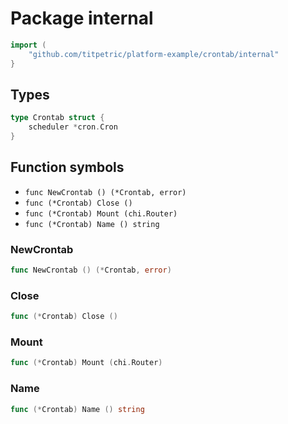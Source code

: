 # Package internal

```go
import (
	"github.com/titpetric/platform-example/crontab/internal"
}
```

## Types

```go
type Crontab struct {
	scheduler *cron.Cron
}
```

## Function symbols

- `func NewCrontab () (*Crontab, error)`
- `func (*Crontab) Close ()`
- `func (*Crontab) Mount (chi.Router)`
- `func (*Crontab) Name () string`

### NewCrontab

```go
func NewCrontab () (*Crontab, error)
```

### Close

```go
func (*Crontab) Close ()
```

### Mount

```go
func (*Crontab) Mount (chi.Router)
```

### Name

```go
func (*Crontab) Name () string
```



